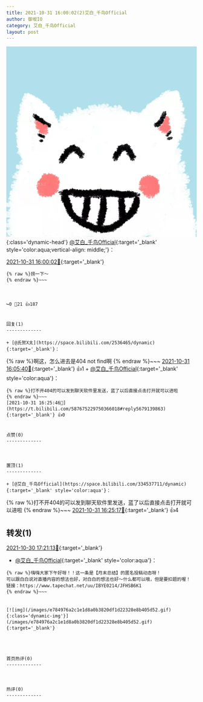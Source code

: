 ```yaml
---
title: 2021-10-31 16:00:02(2)艾白_千鸟Official
author: 御坂IO
category: 艾白_千鸟Official
layout: post
---
```


![img](/images/9ae8b9445fd0665cc014d9080156a45271be73c6.jpg){:class='dynamic-head'}
[@艾白_千鸟Official](https://space.bilibili.com/334537711/dynamic){:target='_blank' style='color:aqua;vertical-align: middle;'}：

[2021-10-31 16:00:02🔗](https://t.bilibili.com/587675229750366018){:target='_blank'}

~~~
{% raw %}捞一下～
{% endraw %}~~~



↪️0 💬21 👍187


回复(1)
-------------

+ [@氏贺X太](https://space.bilibili.com/2536465/dynamic){:target='_blank'}：
~~~
{% raw %}啊这，怎么进去是404 not find啊
{% endraw %}~~~
[2021-10-31 16:05:40🔗](https://t.bilibili.com/587675229750366018#reply5679028267){:target='_blank'} 👍1
    + [@艾白_千鸟Official](https://space.bilibili.com/334537711/dynamic){:target='_blank' style='color:aqua'}：
~~~
{% raw %}打不开404的可以发到聊天软件里发送，蓝了以后直接点击打开就可以进啦
{% endraw %}~~~
[2021-10-31 16:25:46🔗](https://t.bilibili.com/587675229750366018#reply5679139863){:target='_blank'} 👍0


点赞(0)
-------------



置顶(1)
-------------

+ [@艾白_千鸟Official](https://space.bilibili.com/334537711/dynamic){:target='_blank' style='color:aqua'}：
~~~
{% raw %}打不开404的可以发到聊天软件里发送，蓝了以后直接点击打开就可以进啦
{% endraw %}~~~
[2021-10-31 16:25:17🔗](https://t.bilibili.com/587675229750366018#reply5679146756){:target='_blank'} 👍4


转发(1)
-------------

[2021-10-30 17:21:13🔗](https://t.bilibili.com/587325065355366111){:target='_blank'}
+ [@艾白_千鸟Official](https://space.bilibili.com/334537711/dynamic){:target='_blank' style='color:aqua'}：
~~~
{% raw %}嗨嗨大家下午好呀！！这一条是【月末总结】的匿名投稿动态呀！
可以跟白白说对直播内容的想法也好，对白白的想法也好～什么都可以哦，但是要扣题的喔！
链接：https://www.tapechat.net/uu/IBYE0214/JFHSB6K1
{% endraw %}~~~


[![img](/images/e784976a2c1e1d8a0b3820df1d22328e8b405d52.gif){:class='dynamic-img'}](/images/e784976a2c1e1d8a0b3820df1d22328e8b405d52.gif){:target='_blank'}




首页热评(0)
-------------



热评(0)
-------------



